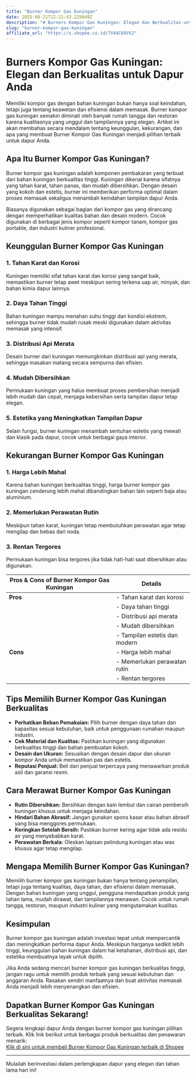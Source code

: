 ```yaml
---
title: "Burner Kompor Gas Kuningan"
date: 2025-08-21T12:22:43.225049Z
description: "# Burners Kompor Gas Kuningan: Elegan dan Berkualitas untuk Dapur Anda..."
slug: "burner-kompor-gas-kuningan"
affiliate_url: "https://s.shopee.co.id/7V44C68VX2"
---
```

# Burners Kompor Gas Kuningan: Elegan dan Berkualitas untuk Dapur Anda

Memiliki kompor gas dengan bahan kuningan bukan hanya soal keindahan, tetapi juga tentang keawetan dan efisiensi dalam memasak. Burner kompor gas kuningan semakin diminati oleh banyak rumah tangga dan restoran karena kualitasnya yang unggul dan tampilannya yang elegan. Artikel ini akan membahas secara mendalam tentang keunggulan, kekurangan, dan apa yang membuat Burner Kompor Gas Kuningan menjadi pilihan terbaik untuk dapur Anda.

## Apa Itu Burner Kompor Gas Kuningan?

Burner kompor gas kuningan adalah komponen pembakaran yang terbuat dari bahan kuningan berkualitas tinggi. Kuningan dikenal karena sifatnya yang tahan karat, tahan panas, dan mudah dibersihkan. Dengan desain yang kokoh dan estetis, burner ini memberikan performa optimal dalam proses memasak sekaligus menambah keindahan tampilan dapur Anda.

Biasanya digunakan sebagai bagian dari kompor gas yang dirancang dengan memperhatikan kualitas bahan dan desain modern. Cocok digunakan di berbagai jenis kompor seperti kompor tanam, kompor gas portable, dan industri kuliner profesional.

## Keunggulan Burner Kompor Gas Kuningan

### 1. Tahan Karat dan Korosi
Kuningan memiliki sifat tahan karat dan korosi yang sangat baik, memastikan burner tetap awet meskipun sering terkena uap air, minyak, dan bahan kimia dapur lainnya.

### 2. Daya Tahan Tinggi
Bahan kuningan mampu menahan suhu tinggi dan kondisi ekstrem, sehingga burner tidak mudah rusak meski digunakan dalam aktivitas memasak yang intensif.

### 3. Distribusi Api Merata
Desain burner dari kuningan memungkinkan distribusi api yang merata, sehingga masakan matang secara sempurna dan efisien.

### 4. Mudah Dibersihkan
Permukaan kuningan yang halus membuat proses pembersihan menjadi lebih mudah dan cepat, menjaga kebersihan serta tampilan dapur tetap elegan.

### 5. Estetika yang Meningkatkan Tampilan Dapur
Selain fungsi, burner kuningan menambah sentuhan estetis yang mewah dan klasik pada dapur, cocok untuk berbagai gaya interior.

## Kekurangan Burner Kompor Gas Kuningan

### 1. Harga Lebih Mahal
Karena bahan kuningan berkualitas tinggi, harga burner kompor gas kuningan cenderung lebih mahal dibandingkan bahan lain seperti baja atau aluminium.

### 2. Memerlukan Perawatan Rutin
Meskipun tahan karat, kuningan tetap membutuhkan perawatan agar tetap mengilap dan bebas dari noda.

### 3. Rentan Tergores
Permukaan kuningan bisa tergores jika tidak hati-hati saat dibersihkan atau digunakan.

| **Pros & Cons of Burner Kompor Gas Kuningan** | **Details**                                            |
|----------------------------------------------|--------------------------------------------------------|
| **Pros**                                   | - Tahan karat dan korosi                              |
|                                              | - Daya tahan tinggi                                 |
|                                              | - Distribusi api merata                              |
|                                              | - Mudah dibersihkan                                |
|                                              | - Tampilan estetis dan modern                        |
| **Cons**                                   | - Harga lebih mahal                                |
|                                              | - Memerlukan perawatan rutin                        |
|                                              | - Rentan tergores                                   |

## Tips Memilih Burner Kompor Gas Kuningan Berkualitas

- **Perhatikan Beban Pemakaian:** Pilih burner dengan daya tahan dan kapasitas sesuai kebutuhan, baik untuk penggunaan rumahan maupun industri.
- **Cek Material dan Kualitas:** Pastikan kuningan yang digunakan berkualitas tinggi dan bahan pembuatan kokoh.
- **Desain dan Ukuran:** Sesuaikan dengan desain dapur dan ukuran kompor Anda untuk memastikan pas dan estetis.
- **Reputasi Penjual:** Beli dari penjual terpercaya yang menawarkan produk asli dan garansi resmi.

## Cara Merawat Burner Kompor Gas Kuningan

- **Rutin Dibersihkan:** Bersihkan dengan kain lembut dan cairan pembersih kuningan khusus untuk menjaga keindahan.
- **Hindari Bahan Abrasif:** Jangan gunakan spons kasar atau bahan abrasif yang bisa menggores permukaan.
- **Keringkan Setelah Bersih:** Pastikan burner kering agar tidak ada residu air yang menyebabkan karat.
- **Perawatan Berkala:** Oleskan lapisan pelindung kuningan atau wax khusus agar tetap mengilap.

## Mengapa Memilih Burner Kompor Gas Kuningan?

Memilih burner kompor gas kuningan bukan hanya tentang penampilan, tetapi juga tentang kualitas, daya tahan, dan efisiensi dalam memasak. Dengan bahan kuningan yang unggul, pengguna mendapatkan produk yang tahan lama, mudah dirawat, dan tampilannya menawan. Cocok untuk rumah tangga, restoran, maupun industri kuliner yang mengutamakan kualitas.

## Kesimpulan

Burner kompor gas kuningan adalah investasi tepat untuk mempercantik dan meningkatkan performa dapur Anda. Meskipun harganya sedikit lebih tinggi, keunggulan bahan kuningan dalam hal ketahanan, distribusi api, dan estetika membuatnya layak untuk dipilih.

Jika Anda sedang mencari burner kompor gas kuningan berkualitas tinggi, jangan ragu untuk memilih produk terbaik yang sesuai kebutuhan dan anggaran Anda. Rasakan sendiri manfaatnya dan buat aktivitas memasak Anda menjadi lebih menyenangkan dan efisien.

## Dapatkan Burner Kompor Gas Kuningan Berkualitas Sekarang!

Segera lengkapi dapur Anda dengan burner kompor gas kuningan pilihan terbaik. Klik link berikut untuk berbagai produk berkualitas dan penawaran menarik:  
[Klik di sini untuk membeli Burner Kompor Gas Kuningan terbaik di Shopee](https://s.shopee.co.id/7V44C68VX2)

---

Mulailah berinvestasi dalam perlengkapan dapur yang elegan dan tahan lama hari ini!